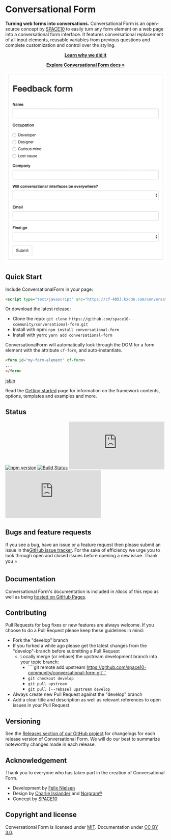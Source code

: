 # Conversational Form

**Turning web forms into conversations.** Conversational Form is an open-source concept by [SPACE10](https://www.space10.io) to easily turn any form element on a web page into a conversational form interface. It features conversational replacement of all input elements, reusable variables from previous questions and complete customization and control over the styling.

<p align="center">
	<a href="https://medium.com/conversational-interfaces/introducing-the-conversational-form-c3166eb2ee2f#.yq5axcfcq"><strong>Learn why we did it</strong></a>
</p>
<p align="center">
	<a href="https://space10-community.github.io/conversational-form/docs/0.9.70/"><strong>Explore Conversational Form docs »</strong></a>
</p>
<p align="center">
	<img src="https://raw.githubusercontent.com/space10-community/conversational-form/master/docs/0.9.70/assets/readme-cf.gif" />
</p>

## Quick Start

Include ConversationalForm in your page:

```html
<script type="text/javascript" src="https://cf-4053.kxcdn.com/conversational-form/0.9.70/conversational-form.min.js" crossorigin></script>
```
Or download the latest release:
- Clone the repo: ````git clone https://github.com/space10-community/conversational-form.git````
- Install with npm: ````npm install conversational-form````
- Install with yarn: ````yarn add conversational-form````

ConversationalForm will automatically look through the DOM for a form element with the attribute `cf-form`, and auto-instantiate.
```html
<form id="my-form-element" cf-form>
...
</form>
```

[jsbin](https://jsbin.com/vopuxukaze/edit?html,js,output)

Read the [Getting started](https://space10-community.github.io/conversational-form/docs/0.9.70/getting-started/) page for information on the framework contents, options, templates and examples and more.

## Status
[![npm version](https://img.shields.io/npm/v/conversational-form.svg)](https://www.npmjs.com/package/conversational-form)
[![Build Status](https://travis-ci.org/space10-community/conversational-form.svg?branch=develop)](https://travis-ci.org/space10-community/conversational-form)
[![JS gzip size](http://img.badgesize.io/space10-community/conversational-form/master/dist/conversational-form.min.js?compression=gzip&label=JS+gzip+size)](https://github.com/space10-community/conversational-form/blob/master/dist/conversational-form.min.js)
[![CSS gzip size](http://img.badgesize.io/space10-community/conversational-form/master/dist/conversational-form.min.css?compression=gzip&label=CSS+gzip+size)](https://github.com/space10-community/conversational-form/blob/master/dist/conversational-form.min.css)


## Bugs and feature requests
If you see a bug, have an issue or a feature request then please submit an issue in the<a href="https://github.com/space10-community/conversational-form/issues">GitHub issue tracker</a>. For the sake of efficiency we urge you to look through open and closed issues before opening a new issue. Thank you ⭐

## Documentation
Conversational Form's documentation is included in /docs of this repo as well as being <a href="https://space10-community.github.io/conversational-form/docs/">hosted on GitHub Pages</a>.

## Contributing
Pull Requests for bug fixes or new features are always welcome. If you choose to do a Pull Request please keep these guidelines in mind:
- Fork the "develop" branch
- If you forked a while ago please get the latest changes from the "develop"-branch before submitting a Pull Request
	- Locally merge (or rebase) the upstream development branch into your topic branch:
		- ````git remote add upstream https://github.com/space10-community/conversational-form.git```
		- ````git checkout develop````
		- ````git pull upstream````
		- ````git pull [--rebase] upstream develop````
- Always create new Pull Request against the "develop" branch
- Add a clear title and description as well as relevant references to open issues in your Pull Request

## Versioning
See the <a href="https://github.com/space10-community/conversational-form/releases">Releases section of our GitHub project</a> for changelogs for each release version of Conversational Form. We will do our best to summarize noteworthy changes made in each release.

## Acknowledgement
Thank you to everyone who has taken part in the creation of Conversational Form.
- Development by <a href="http://twitter.com/flexmotion" target="_blank">Felix Nielsen</a>
- Design by <a href="http://www.charlieisslander.com/" target="_blank">Charlie Isslander</a> and <a href="http://norgram.co/" target="_blank">Norgram®</a>
- Concept by <a href="https://space10.io" target="_blank">SPACE10</a>

## Copyright and license
Conversational Form is licensed under <a href="https://github.com/space10-community/conversational-form/blob/master/LICENSE.md" target="_blank">MIT</a>. Documentation under <a href="https://creativecommons.org/licenses/by/3.0/">CC BY 3.0</a>.
